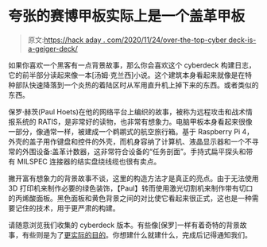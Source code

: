 # 夸张的赛博甲板实际上是一个盖革甲板

> 原文:[https://hack aday . com/2020/11/24/over-the-top-cyber deck-is-a-geiger-deck/](https://hackaday.com/2020/11/24/over-the-top-cyberdeck-is-really-a-geiger-deck/)

如果你喜欢一个黑客有一点背景故事，那么你会喜欢这个 cyberdeck 构建日志，它的前半部分读起来像一本[汤姆·克兰西]小说。这个建筑本身看起来就像是在特种部队快速降落到一个炎热的着陆区时从军用直升机上掉下来的东西。或者类似的东西。

保罗·赫茨(Paul Hoets)在他的网络平台上编织的故事，被称为远程攻击和战术情报系统的 RATIS，是非常好的读物，也非常有想象力。电脑甲板本身看起来很像一部分，像通常一样，被建成一个鹈鹕式的航空旅行箱。基于 Raspberry Pi 4，外壳的盖子用作键盘和控件的外壳，而机身容纳了计算机、液晶显示器和一个不寻常的外围设备:盖革计数器，这非常符合设备的“任务剖面”。手持式扁平探头和带有 MILSPEC 连接器的结实盘绕线缆也很有卖点。

撇开富有想象力的背景故事不谈，这里的构造方法才是真正的亮点。由于无法使用 3D 打印机来制作必要的绿色装饰，【Paul】转而使用激光切割机来制作带有切口的丙烯酸面板。黑色面板和黄色背景之间的对比使它看起来很正式，这也是一种需要记住的技术，用于更严肃的构建。

请随意浏览我们收集的 cyberdeck 版本。有些像[保罗]一样有着奇特的背景故事，有些则是为了[更实际的目的](https://hackaday.com/2019/09/20/3d-printed-virtuscope-is-a-raspberry-pi-4-cyberdeck-with-a-purpose/)。你想建什么就建什么，完成后记得通知我们。